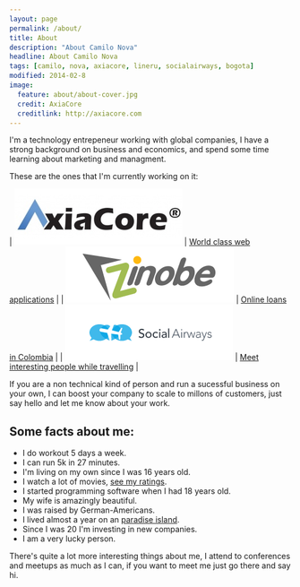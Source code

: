 ```yaml
---
layout: page
permalink: /about/
title: About
description: "About Camilo Nova"
headline: About Camilo Nova
tags: [camilo, nova, axiacore, lineru, socialairways, bogota]
modified: 2014-02-8
image:
  feature: about/about-cover.jpg
  credit: AxiaCore
  creditlink: http://axiacore.com
---
```


I'm a technology entrepeneur working with global companies, I have a strong background on business and economics, and spend some time learning about marketing and managment.

These are the ones that I'm currently working on it:

| ![AxiaCore](/images/about/axiacore.jpg) | <a href="http://axiacore.com" target="_blank">World class web applications</a>   |
| ![Zinobe](/images/about/zinobe.png) | <a href="https://www.lineru.com" target="_blank">Online loans in Colombia</a>    |
| ![Social Airways](/images/about/social-airways.png) | <a href="http://socialairways.com" target="_blank">Meet interesting people while travelling</a> |

If you are a non technical kind of person and run a sucessful business on your own, I can boost your company to scale to millons of customers, just say hello and let me know about your work.

## Some facts about me:

* I do workout 5 days a week.
* I can run 5k in 27 minutes.
* I'm living on my own since I was 16 years old.
* I watch a lot of movies, <a href="http://www.imdb.com/user/ur48477232/ratings" target="_blank">see my ratings</a>.
* I started programming software when I had 18 years old.
* My wife is amazingly beautiful.
* I was raised by German-Americans.
* I lived almost a year on an <a href="http://en.wikipedia.org/wiki/San_Andr%C3%A9s_(island)" target="_blank">paradise island</a>.
* Since I was 20 I'm investing in new companies.
* I am a very lucky person.


There's quite a lot more interesting things about me, I attend to conferences and meetups as much as I can, if you want to meet me just go there and say hi.

